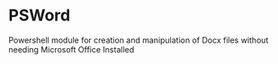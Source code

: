 # PSWord

Powershell module for creation and manipulation of Docx files without needing Microsoft Office Installed
